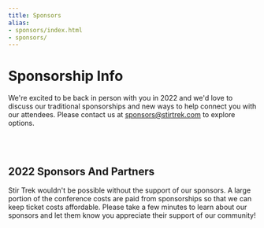 ```yaml
---
title: Sponsors
alias:
- sponsors/index.html
- sponsors/
---
```


# Sponsorship Info
<div class="icon-hr"></div>

We're excited to be back in person with you in 2022 and we'd love to discuss our traditional sponsorships and new ways to help connect you with our attendees. Please contact us at [sponsors@stirtrek.com](mailto:sponsors@stirtrek.com) to explore options.

<br><br>

## 2022 Sponsors And Partners
<div class="icon-hr"></div>

Stir Trek wouldn't be possible without the support of our sponsors. A large portion of the conference costs are paid from sponsorships so that we can keep ticket costs affordable.  Please take a few minutes to learn about our sponsors and let them know you appreciate their support of our community!

<br>
